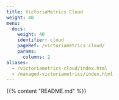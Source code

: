 ```yaml
---
title: VictoriaMetrics Cloud
weight: 40
menu:
  docs:
    weight: 40
    identifier: cloud
    pageRef: /victoriametrics-cloud/
    params:
      columns: 2
aliases:
  - /victoriametrics-cloud/index.html
  - /managed-victoriametrics/index.html
---
```

{{% content "README.md" %}}
